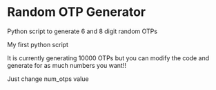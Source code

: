 # Random OTP Generator

Python script to generate 6 and 8 digit random OTPs

My first python script 

It is currently generating 10000 OTPs but you can modify the code and generate for as much numbers you want!!

Just change num_otps value
